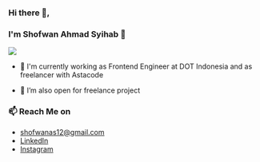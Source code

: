 ### Hi there 👋, 
### I'm Shofwan Ahmad Syihab 🔱
![](https://komarev.com/ghpvc/?username=softone-as)


* 💼 I'm currently working as Frontend Engineer at DOT Indonesia and as freelancer with Astacode

* 📄 I’m also open for freelance project


### 📫 Reach Me on
* [shofwanas12@gmail.com](mailto:shofwanas12@gmail.com) 
* [LinkedIn](https://www.linkedin.com/in/shofwanasy/)
* [Instagram](https://www.instagram.com/shofwanasy/) 

<!--
**softone-as/softone-as** is a ✨ _special_ ✨ repository because its `README.md` (this file) appears on your GitHub profile.

Here are some ideas to get you started:

- 🔭 I’m currently working on ...
- 🌱 I’m currently learning ...
- 👯 I’m looking to collaborate on ...
- 🤔 I’m looking for help with ...
- 💬 Ask me about ...
- 📫 How to reach me: ...
- 😄 Pronouns: ...
- ⚡ Fun fact: ...
-->
